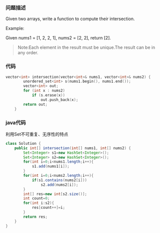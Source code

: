 ### 问题描述

Given two arrays, write a function to compute their intersection.  

Example: 

Given nums1 = [1, 2, 2, 1], nums2 = [2, 2], return [2].  

>Note:Each element in the result must be unique.The result can be in any order.

### 代码

```C++
vector<int> intersection(vector<int>& nums1, vector<int>& nums2) {
        unordered_set<int> s(nums1.begin(), nums1.end());
        vector<int> out;
        for (int x : nums2)
            if (s.erase(x))
                out.push_back(x);
        return out;    
    }
```

### java代码


利用Set不可重复、无序性的特点

```java
class Solution {
    public int[] intersection(int[] nums1, int[] nums2) {
        Set<Integer> s1=new HashSet<Integer>();
        Set<Integer> s2=new HashSet<Integer>();
        for(int i=0;i<nums1.length;i++){
            s1.add(nums1[i]);
        }
        for(int i=0;i<nums2.length;i++){
            if(s1.contains(nums2[i]))
                s2.add(nums2[i]);
        }
        int[] res=new int[s2.size()];
        int count=0;
        for(int i:s2){
            res[count++]=i;
        }
        return res;
    }
}
```

